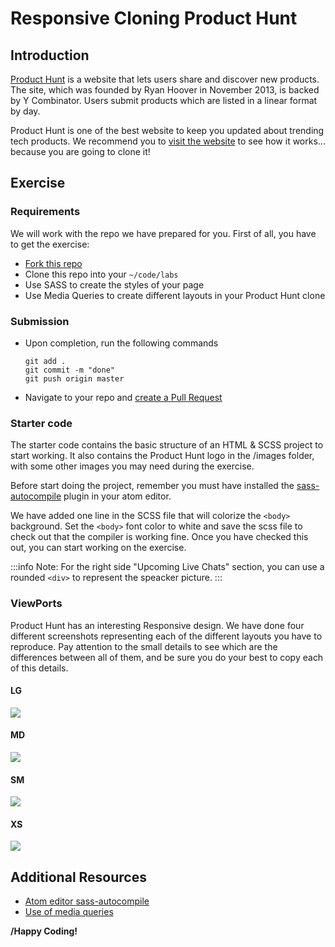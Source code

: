 # Responsive Cloning Product Hunt

## Introduction

[Product Hunt](https://www.producthunt.com/) is a website that lets users share and discover new products. The site, which was founded by Ryan Hoover in November 2013, is backed by Y Combinator. Users submit products which are listed in a linear format by day.

Product Hunt is one of the best website to keep you updated about trending tech products. We recommend you to [visit the website](https://www.producthunt.com/) to see how it works... because you are going to clone it!

## Exercise

### Requirements

We will work with the repo we have prepared for you. First of all, you have to get the exercise:

- [Fork this repo](https://guides.github.com/activities/forking/)
- Clone this repo into your `~/code/labs`
- Use SASS to create the styles of your page
- Use Media Queries to create different layouts in your Product Hunt clone

### Submission

- Upon completion, run the following commands

	```
  git add .
  git commit -m "done"
  git push origin master
  ```

- Navigate to your repo and [create a Pull Request](https://help.github.com/articles/creating-a-pull-request/)

### Starter code

The starter code contains the basic structure of an HTML & SCSS project to start working. It also contains the Product Hunt logo in the /images folder, with some other images you may need during the exercise.

Before start doing the project, remember you must have installed the [sass-autocompile](https://atom.io/packages/sass-autocompile) plugin in your atom editor.

We have added one line in the SCSS file that will colorize the `<body>` background. Set the `<body>` font color to white and save the scss file to check out that the compiler is working fine. Once you have checked this out, you can start working on the exercise.

:::info
Note: For the right side "Upcoming Live Chats" section, you can use a rounded `<div>` to represent the speacker picture.
:::

### ViewPorts

Product Hunt has an interesting Responsive design. We have done four different screenshots representing each of the different layouts you have to reproduce. Pay attention to the small details to see which are the differences between all of them, and be sure you do your best to copy each of this details.

#### LG
![](https://i.imgur.com/IrOCbjL.png)

#### MD
![](https://i.imgur.com/nDVp2dv.png)

#### SM
![](https://i.imgur.com/uudBk5K.png)

#### XS
![](https://i.imgur.com/s8FpbyH.png)

## Additional Resources

- [Atom editor sass-autocompile](https://atom.io/packages/sass-autocompile)
- [Use of media queries](https://developer.mozilla.org/en-US/docs/Web/CSS/Media_Queries/Using_media_queries)

**/Happy Coding!**
